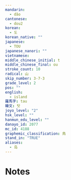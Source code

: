 ```yaml
---
mandarin:
  - dǎo
cantonese:
  - dou2
korean:
  - 도
korean_native: ""
japanese:
  - TOU
japanese_nanori: ""
vietnamese:
middle_chinese_initial: t
middle_chinese_final: ɑu
stroke_count: 10
radical: 山
skip_number: 3-7-3
grade_level: 2
pos: ""
english:
  - island
羅馬字: tau
韓文: 탓
joyo_level: "2"
hsk_level: ""
hanmun_edu_level: ""
danayo_id: 2077
mc_id: 4188
graphemic_classification: 鳥
stand_in: "TRUE"
aliases:
  - 岛
---
```


# Notes
